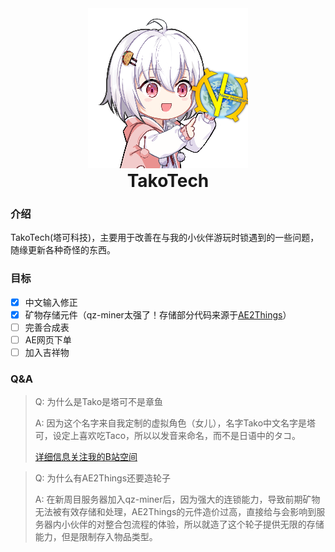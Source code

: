 <div align="center">
  <img alt="logo" src="docs/image/logo.png">
  <h1 align="center" style="margin-top: 0">TakoTech</h1>
</div>

### 介绍

TakoTech(塔可科技)，主要用于改善在与我的小伙伴游玩时锁遇到的一些问题，随缘更新各种奇怪的东西。

### 目标

- [X] 中文输入修正
- [X] 矿物存储元件（qz-miner太强了！存储部分代码来源于[AE2Things](https://github.com/asdflj/AE2Things)）
- [ ] 完善合成表
- [ ] AE网页下单
- [ ] 加入吉祥物

### Q&A

> Q: 为什么是Tako是塔可不是章鱼
>
> A: 因为这个名字来自我定制的虚拟角色（女儿），名字Tako中文名字是塔可，设定上喜欢吃Taco，所以以发音来命名，而不是日语中的タコ。
>
> [详细信息关注我的B站空间](https://space.bilibili.com/7742198?spm_id_from=333.1007.0.0)

> Q: 为什么有AE2Things还要造轮子
>
> A: 在新周目服务器加入qz-miner后，因为强大的连锁能力，导致前期矿物无法被有效存储和处理，AE2Things的元件造价过高，直接给与会影响到服务器内小伙伴的对整合包流程的体验，所以就造了这个轮子提供无限的存储能力，但是限制存入物品类型。
